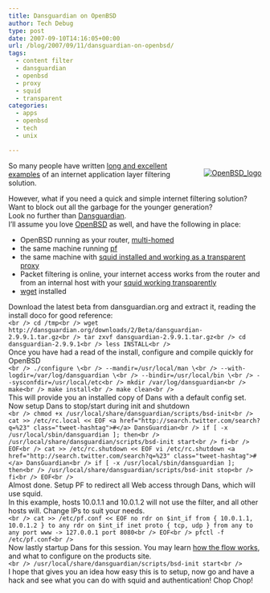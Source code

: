 ```yaml
---
title: Dansguardian on OpenBSD
author: Tech Debug
type: post
date: 2007-09-10T14:16:05+00:00
url: /blog/2007/09/11/dansguardian-on-openbsd/
tags:
  - content filter
  - dansguardian
  - openbsd
  - proxy
  - squid
  - transparent
categories:
  - apps
  - openbsd
  - tech
  - unix

---
```

<p style="float: right; margin-bottom: 10px; margin-left: 10px">
  <a href='http://openbsd.org' title='OpenBSD'><img src='https://techdebug.com/wp-content/uploads/2007/09/puflogv200x130.gif' alt='OpenBSD_logo' /></a>
</p>

So many people have written [long and excellent examples][1] of an internet application layer filtering solution.

However, what if you need a quick and simple internet filtering solution? Want to block out all the garbage for the younger generation?  
Look no further than [Dansguardian][2].  
I&#8217;ll assume you love [OpenBSD][3] as well, and have the following in place:

  * OpenBSD running as your router, [multi-homed][4]
  * the same machine running [pf][5]
  * the same machine with [squid installed and working as a transparent proxy][6]
  * Packet filtering is online, your internet access works from the router and from an internal host with your [squid working transparently][7]
  * [wget][8] installed

Download the latest beta from dansguardian.org and extract it, reading the install doco for good reference:  
`<br />
cd /tmp<br />
wget http://dansguardian.org/downloads/2/Beta/dansguardian-2.9.9.1.tar.gz<br />
tar zxvf dansguardian-2.9.9.1.tar.gz<br />
cd dansguardian-2.9.9.1<br />
less INSTALL<br />
`  
Once you have had a read of the install, configure and compile quickly for OpenBSD  
`<br />
./configure \<br />
--mandir=/usr/local/man \<br />
--with-logdir=/var/log/dansguardian \<br />
--bindir=/usr/local/bin \<br />
--sysconfdir=/usr/local/etc<br />
mkdir /var/log/dansguardian<br />
make<br />
make install<br />
make clean<br />
`  
This will provide you an installed copy of Dans with a default config set.  
Now setup Dans to stop/start during init and shutdown  
`<br />
chmod +x /usr/local/share/dansguardian/scripts/bsd-init<br />
cat >> /etc/rc.local << EOF
<a href="http://search.twitter.com/search?q=%23" class="tweet-hashtag">#</a> DansGuardian<br />
if [ -x /usr/local/sbin/dansguardian ]; then<br />
 /usr/local/share/dansguardian/scripts/bsd-init start<br />
fi<br />
EOF<br />
cat >> /etc/rc.shutdown << EOF
vi /etc/rc.shutdown
<a href="http://search.twitter.com/search?q=%23" class="tweet-hashtag">#</a> DansGuardian<br />
if [ -x /usr/local/sbin/dansguardian ]; then<br />
 /usr/local/share/dansguardian/scripts/bsd-init stop<br />
fi<br />
EOF<br />
`  
Almost done. Setup PF to redirect all Web access through Dans, which will use squid.  
In this example, hosts 10.0.1.1 and 10.0.1.2 will not use the filter, and all other hosts will. Change IPs to suit your needs.  
`<br />
cat >> /etc/pf.conf << EOF
no rdr on $int_if from { 10.0.1.1, 10.0.1.2 } to any
rdr on $int_if inet proto { tcp, udp } from any to any port www -> 127.0.0.1 port 8080<br />
EOF<br />
pfctl -f /etc/pf.conf<br />
`  
Now lastly startup Dans for this session. You may learn [how the flow works][9], and what to configure on the products site.  
`<br />
/usr/local/share/dansguardian/scripts/bsd-init start<br />
`  
I hope that gives you an idea how easy this is to setup, now go and have a hack and see what you can do with squid and authentication! Chop Chop!

 [1]: http://itdiscuss.org/twiki/bin/view/Main/OpenBSDDansguardianSquid
 [2]: http://dansguardian.org
 [3]: http://www.openbsd.org
 [4]: http://en.wikipedia.org/wiki/Multi-homed
 [5]: http://www.benzedrine.cx/pf.html
 [6]: http://www.openbsd.org/4.1_packages/i386/squid-2.6.STABLE9-transparent-snmp.tgz-long.html
 [7]: http://itdiscuss.org/twiki/bin/view/Main/OpenBSDDansguardianSquid#Squid_As_A_Transparent_Squid_Pro
 [8]: http://www.openbsd.org/4.1_packages/i386/wget-1.10.2p0.tgz-long.html
 [9]: http://dansguardian.org/?page=dgflow